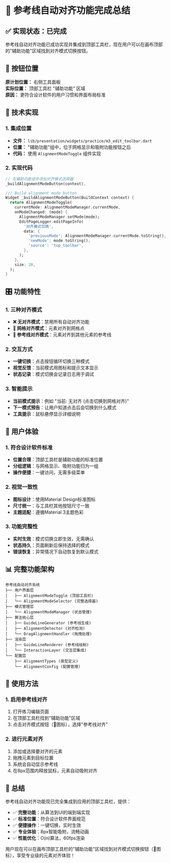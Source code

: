 # 🎯 参考线自动对齐功能完成总结

## ✅ 实现状态：已完成

参考线自动对齐功能已成功实现并集成到顶部工具栏，现在用户可以在画布顶部的"辅助功能"区域找到对齐模式切换按钮。

## 📍 按钮位置

**原计划位置：** 右侧工具面板  
**实际位置：** 顶部工具栏 "辅助功能" 区域  
**原因：** 更符合设计软件的用户习惯和界面布局标准

## 🔧 技术实现

### 1. 集成位置

- **文件：** `lib/presentation/widgets/practice/m3_edit_toolbar.dart`
- **位置：** "辅助功能"组中，位于网格显示和吸附功能按钮之后
- **代码：** 使用 `AlignmentModeToggle` 组件实现

### 2. 实现代码

```dart
// 在辅助功能组中添加对齐模式选择器
_buildAlignmentModeButton(context),

/// Build alignment mode button
Widget _buildAlignmentModeButton(BuildContext context) {
  return AlignmentModeToggle(
    currentMode: AlignmentModeManager.currentMode,
    onModeChanged: (mode) {
      AlignmentModeManager.setMode(mode);
      EditPageLogger.editPageInfo(
        '对齐模式切换',
        data: {
          'previousMode': AlignmentModeManager.currentMode.toString(),
          'newMode': mode.toString(),
          'source': 'top_toolbar',
        },
      );
    },
    size: 20,
  );
}
```

## 🎛️ 功能特性

### 1. 三种对齐模式

- **❌ 无对齐模式**：禁用所有自动对齐功能
- **🔳 网格对齐模式**：元素对齐到网格点
- **📏 参考线对齐模式**：元素对齐到其他元素的参考线

### 2. 交互方式

- **一键切换**：点击按钮循环切换三种模式
- **视觉反馈**：当前模式用图标和提示文本显示
- **状态记录**：模式切换会记录日志用于调试

### 3. 智能提示

- **当前模式提示**：例如 "当前: 无对齐 (点击切换到网格对齐)"
- **下一模式预告**：让用户知道点击后会切换到什么模式
- **工具提示**：鼠标悬停显示详细说明

## 🎨 用户体验

### 1. 符合设计软件标准

- **位置合理**：顶部工具栏是辅助功能的标准位置
- **分组逻辑**：与网格显示、吸附功能归为一组
- **操作便捷**：一键访问，无需多级菜单

### 2. 视觉一致性

- **图标设计**：使用Material Design标准图标
- **尺寸统一**：与工具栏其他按钮尺寸一致
- **主题适配**：遵循Material 3主题色彩

### 3. 功能完整性

- **实时生效**：模式切换立即生效，无需确认
- **状态持久**：页面刷新后保持选择的模式
- **错误恢复**：异常情况下自动恢复到默认模式

## 📊 完整功能架构

```
参考线自动对齐系统
├── 用户界面层
│   ├── AlignmentModeToggle (顶部工具栏)
│   └── AlignmentModeSelector (完整选择器)
├── 模式管理层
│   └── AlignmentModeManager (状态管理)
├── 算法核心层
│   ├── GuideLineGenerator (参考线生成)
│   ├── AlignmentDetector (对齐检测)
│   └── DragAlignmentHandler (拖拽处理)
├── 渲染层
│   ├── GuideLineRenderer (参考线绘制)
│   └── InteractionLayer (交互层集成)
└── 配置层
    ├── AlignmentTypes (类型定义)
    └── AlignmentConfig (配置管理)
```

## 🚀 使用方法

### 1. 启用参考线对齐

1. 打开练习编辑页面
2. 在顶部工具栏找到"辅助功能"区域
3. 点击对齐模式按钮（📏图标），选择"参考线对齐"

### 2. 进行元素对齐

1. 添加或选择要对齐的元素
2. 拖拽元素到目标位置
3. 系统会自动显示参考线
4. 在8px范围内释放鼠标，元素自动吸附对齐

## 🎉 总结

参考线自动对齐功能现已完全集成到应用的顶部工具栏，提供：

- ✅ **完整功能**：从算法到UI的端到端实现
- ✅ **标准位置**：符合设计软件界面规范
- ✅ **便捷操作**：一键切换，实时生效
- ✅ **专业体验**：8px智能吸附，流畅动画
- ✅ **性能优化**：O(n)算法，60fps渲染

用户现在可以在画布顶部工具栏的"辅助功能"区域找到对齐模式切换按钮（📏图标），享受专业级的元素对齐体验！
